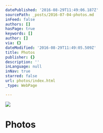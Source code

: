 ```yaml
---
datePublished: '2016-08-29T11:49:06.187Z'
sourcePath: _posts/2016-07-04-photos.md
inFeed: false
authors: []
hasPage: true
keywords: []
author: []
via: {}
dateModified: '2016-08-29T11:49:05.509Z'
title: Photos
publisher: {}
description: ''
inLanguage: null
inNav: true
starred: false
url: photos/index.html
_type: WebPage

---
```

![](https://imgflo.herokuapp.com/graph/vahj1ThiexotieMo/f877442b087019f8ed9abf8e37e941b7/croprotate.jpg?cropheight=3457&cropwidth=5184&degrees=0&input=https%3A%2F%2Fthe-grid-user-content.s3-us-west-2.amazonaws.com%2F93289f6b-7590-40b3-b3c2-329c476d885e.jpg&x=0&y=0)

# Photos